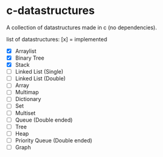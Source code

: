 # c-datastructures
A collection of datastructures made in c (no dependencies).

list of datastructures:
 [x] = implemented

 - [x] Arraylist
 - [x] Binary Tree
 - [x] Stack
 - [ ] Linked List (Single)
 - [ ] Linked List (Double)
 - [ ] Array
 - [ ] Multimap
 - [ ] Dictionary
 - [ ] Set
 - [ ] Multiset
 - [ ] Queue (Double ended)
 - [ ] Tree
 - [ ] Heap
 - [ ] Priority Queue (Double ended)
 - [ ] Graph
